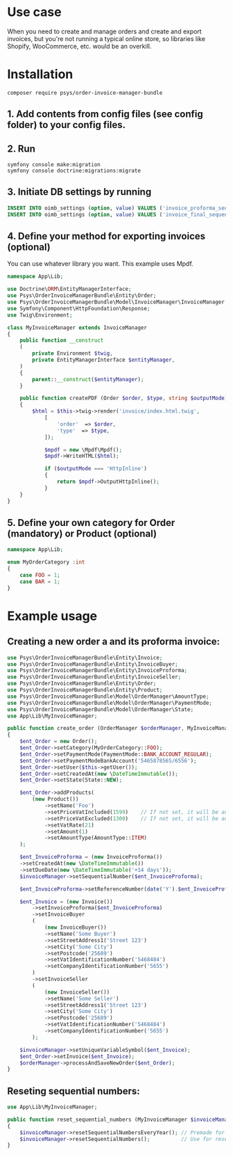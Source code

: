# Use case

When you need to create and manage orders and create and export invoices, but you're not running a typical online store, so libraries like Shopify, WooCommerce, etc. would be an overkill.

# Installation

`composer require psys/order-invoice-manager-bundle`


## 1. Add contents from config files (see config folder) to your config files.

## 2. Run

```
symfony console make:migration
symfony console doctrine:migrations:migrate
```


## 3. Initiate DB settings by running

``` sql
INSERT INTO oimb_settings (option, value) VALUES ('invoice_proforma_sequential_number', '1');
INSERT INTO oimb_settings (option, value) VALUES ('invoice_final_sequential_number','1');
```

## 4. Define your method for exporting invoices (optional)

You can use whatever library you want. This example uses Mpdf. 
``` php
namespace App\Lib;

use Doctrine\ORM\EntityManagerInterface;
use Psys\OrderInvoiceManagerBundle\Entity\Order;
use Psys\OrderInvoiceManagerBundle\Model\InvoiceManager\InvoiceManager;
use Symfony\Component\HttpFoundation\Response;
use Twig\Environment;

class MyInvoiceManager extends InvoiceManager
{    
    public function __construct
    (
        private Environment $twig,
        private EntityManagerInterface $entityManager,
    )
    {
        parent::__construct($entityManager);
    }

    public function createPDF (Order $order, $type, string $outputMode)
    {        
        $html = $this->twig->render('invoice/index.html.twig', 
            [
                'order'  => $order,
                'type'  => $type,
            ]);

            $mpdf = new \Mpdf\Mpdf();
            $mpdf->WriteHTML($html);

            if ($outputMode === 'HttpInline') 
            {
                return $mpdf->OutputHttpInline();
            }
    }
}
```

## 5. Define your own category for Order (mandatory) or Product (optional)

``` php
namespace App\Lib;

enum MyOrderCategory :int
{
    case FOO = 1;
    case BAR = 1;
}
```






# Example usage

## Creating a new order a and its proforma invoice:
``` php
use Psys\OrderInvoiceManagerBundle\Entity\Invoice;
use Psys\OrderInvoiceManagerBundle\Entity\InvoiceBuyer;
use Psys\OrderInvoiceManagerBundle\Entity\InvoiceProforma;
use Psys\OrderInvoiceManagerBundle\Entity\InvoiceSeller;
use Psys\OrderInvoiceManagerBundle\Entity\Order;
use Psys\OrderInvoiceManagerBundle\Entity\Product;
use Psys\OrderInvoiceManagerBundle\Model\OrderManager\AmountType;
use Psys\OrderInvoiceManagerBundle\Model\OrderManager\PaymentMode;
use Psys\OrderInvoiceManagerBundle\Model\OrderManager\State;
use App\Lib\MyInvoiceManager;

public function create_order (OrderManager $orderManager, MyInvoiceManager $invoiceManager)
{       
    $ent_Order = new Order();
    $ent_Order->setCategory(MyOrderCategory::FOO);
    $ent_Order->setPaymentMode(PaymentMode::BANK_ACCOUNT_REGULAR);
    $ent_Order->setPaymentModeBankAccount('5465878565/6556');
    $ent_Order->setUser($this->getUser());
    $ent_Order->setCreatedAt(new \DateTimeImmutable());
    $ent_Order->setState(State::NEW);

    $ent_Order->addProducts(
        (new Product())
            ->setName('Foo')
            ->setPriceVatIncluded(1599)    // If not set, it will be automatically calculated from price exclusive of VAT
            ->setPriceVatExcluded(1300)    // If not set, it will be automatically calculated from price inclusive of VAT
            ->setVatRate(21)
            ->setAmount(1)
            ->setAmountType(AmountType::ITEM)
    );

    $ent_InvoiceProforma = (new InvoiceProforma())
    ->setCreatedAt(new \DateTimeImmutable())
    ->setDueDate(new \DateTimeImmutable('+14 days'));
    $invoiceManager->setSequentialNumber($ent_InvoiceProforma);

    $ent_InvoiceProforma->setReferenceNumber(date('Y').$ent_InvoiceProforma->getSequentialNumber()); // Use custom formatting for the reference number

    $ent_Invoice = (new Invoice())
        ->setInvoiceProforma($ent_InvoiceProforma)
        ->setInvoiceBuyer
        (
            (new InvoiceBuyer())
            ->setName('Some Buyer')
            ->setStreetAddress1('Street 123')
            ->setCity('Some City')
            ->setPostcode('25689')
            ->setVatIdentificationNumber('5468484')
            ->setCompanyIdentificationNumber('5655')
        )
        ->setInvoiceSeller
        (
            (new InvoiceSeller())
            ->setName('Some Seller')
            ->setStreetAddress1('Street 123')
            ->setCity('Some City')
            ->setPostcode('25689')
            ->setVatIdentificationNumber('5468484')
            ->setCompanyIdentificationNumber('5655')
        );

    $invoiceManager->setUniqueVariableSymbol($ent_Invoice);
    $ent_Order->setInvoice($ent_Invoice);
    $orderManager->processAndSaveNewOrder($ent_Order);
}
```

## Reseting sequential numbers:
``` php
use App\Lib\MyInvoiceManager;

public function reset_sequential_numbers (MyInvoiceManager $invoiceManager)
{       
    $invoiceManager->resetSequentialNumbersEveryYear(); // Premade for cron. This cron needs to be run 1 to 10 minutes before a new year.
    $invoiceManager->resetSequentialNumbers();          // Use for resetting sequential numbers whenever you want
}
```